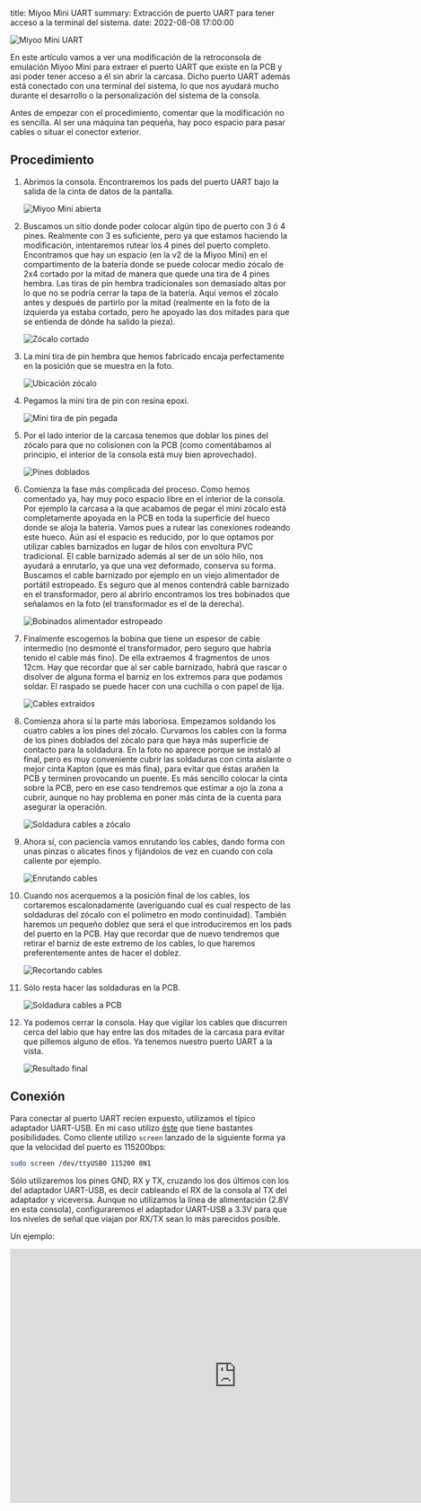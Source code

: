 title: Miyoo Mini UART
summary: Extracción de puerto UART para tener acceso a la terminal del sistema.
date: 2022-08-08 17:00:00

![Miyoo Mini UART](/images/posts/2022-08-08_mmiyoo_uart/mmiyoo_uart.jpg)

En este artículo vamos a ver una modificación de la retroconsola de emulación Miyoo Mini para extraer el puerto UART que existe en la PCB y así poder tener acceso a él sin abrir la carcasa. Dicho puerto UART además está conectado con una terminal del sistema, lo que nos ayudará mucho durante el desarrollo o la personalización del sistema de la consola.

<!-- more -->

Antes de empezar con el procedimiento, comentar que la modificación no es sencilla. Al ser una máquina tan pequeña, hay poco espacio para pasar cables o situar el conector exterior.

## Procedimiento

1. Abrimos la consola. Encontraremos los pads del puerto UART bajo la salida de la cinta de datos de la pantalla.

    ![Miyoo Mini abierta](/images/posts/2022-08-08_mmiyoo_uart/consola_abierta.jpg)

2. Buscamos un sitio donde poder colocar algún tipo de puerto con 3 ó 4 pines. Realmente con 3 es suficiente, pero ya que estamos haciendo la modificación, intentaremos rutear los 4 pines del puerto completo. Encontramos que hay un espacio (en la v2 de la Miyoo Mini) en el compartimento de la batería donde se puede colocar medio zócalo de 2x4 cortado por la mitad de manera que quede una tira de 4 pines hembra. Las tiras de pin hembra tradicionales son demasiado altas por lo que no se podría cerrar la tapa de la batería. Aquí vemos el zócalo antes y después de partirlo por la mitad (realmente en la foto de la izquierda ya estaba cortado, pero he apoyado las dos mitades para que se entienda de dónde ha salido la pieza).

    ![Zócalo cortado](/images/posts/2022-08-08_mmiyoo_uart/zocalo_2x4.jpg)

3. La mini tira de pin hembra que hemos fabricado encaja perfectamente en la posición que se muestra en la foto.

    ![Ubicación zócalo](/images/posts/2022-08-08_mmiyoo_uart/ubicacion_zocalo.jpg)

4. Pegamos la mini tira de pin con resina epoxi.

    ![Mini tira de pin pegada](/images/posts/2022-08-08_mmiyoo_uart/pegado.jpg)

5. Por el lado interior de la carcasa tenemos que doblar los pines del zócalo para que no colisionen con la PCB (como comentábamos al principio, el interior de la consola está muy bien aprovechado).

    ![Pines doblados](/images/posts/2022-08-08_mmiyoo_uart/pines_doblados.jpg)

6. Comienza la fase más complicada del proceso. Como hemos comentado ya, hay muy poco espacio libre en el interior de la consola. Por ejemplo la carcasa a la que acabamos de pegar el mini zócalo está completamente apoyada en la PCB en toda la superficie del hueco donde se aloja la batería. Vamos pues a rutear las conexiones rodeando este hueco. Aún así el espacio es reducido, por lo que optamos por utilizar cables barnizados en lugar de hilos con envoltura PVC tradicional. El cable barnizado además al ser de un sólo hilo, nos ayudará a enrutarlo, ya que una vez deformado, conserva su forma. Buscamos el cable barnizado por ejemplo en un viejo alimentador de portátil estropeado. Es seguro que al menos contendrá cable barnizado en el transformador, pero al abrirlo encontramos los tres bobinados que señalamos en la foto (el transformador es el de la derecha).

    ![Bobinados alimentador estropeado](/images/posts/2022-08-08_mmiyoo_uart/alimentador_estropeado.jpg)

7. Finalmente escogemos la bobina que tiene un espesor de cable intermedio (no desmonté el transformador, pero seguro que habría tenido el cable más fino). De ella extraemos 4 fragmentos de unos 12cm. Hay que recordar que al ser cable barnizado, habrá que rascar o disolver de alguna forma el barniz en los extremos para que podamos soldar. El raspado se puede hacer con una cuchilla o con papel de lija.

    ![Cables extraidos](/images/posts/2022-08-08_mmiyoo_uart/cables_extraidos.jpg)

8. Comienza ahora sí la parte más laboriosa. Empezamos soldando los cuatro cables a los pines del zócalo. Curvamos los cables con la forma de los pines doblados del zócalo para que haya más superficie de contacto para la soldadura. En la foto no aparece porque se instaló al final, pero es muy conveniente cubrir las soldaduras con cinta aislante o mejor cinta Kapton (que es más fina), para evitar que éstas arañen la PCB y terminen provocando un puente. Es más sencillo colocar la cinta sobre la PCB, pero en ese caso tendremos que estimar a ojo la zona a cubrir, aunque no hay problema en poner más cinta de la cuenta para asegurar la operación.

    ![Soldadura cables a zócalo](/images/posts/2022-08-08_mmiyoo_uart/soldadura_zocalo.jpg)

9. Ahora sí, con paciencia vamos enrutando los cables, dando forma con unas pinzas o alicates finos y fijándolos de vez en cuando con cola caliente por ejemplo.

    ![Enrutando cables](/images/posts/2022-08-08_mmiyoo_uart/enrutando.jpg)

10. Cuando nos acerquemos a la posición final de los cables, los cortaremos escalonadamente (averiguando cual es cual respecto de las soldaduras del zócalo con el polímetro en modo continuidad). También haremos un pequeño doblez que será el que introduciremos en los pads del puerto en la PCB. Hay que recordar que de nuevo tendremos que retirar el barniz de este extremo de los cables, lo que haremos preferentemente antes de hacer el doblez.

    ![Recortando cables](/images/posts/2022-08-08_mmiyoo_uart/recortando.jpg)

11. Sólo resta hacer las soldaduras en la PCB.

    ![Soldadura cables a PCB](/images/posts/2022-08-08_mmiyoo_uart/soldadura_pcb.jpg)

12. Ya podemos cerrar la consola. Hay que vigilar los cables que discurren cerca del labio que hay entre las dos mitades de la carcasa para evitar que pillemos alguno de ellos. Ya tenemos nuestro puerto UART a la vista.

    ![Resultado final](/images/posts/2022-08-08_mmiyoo_uart/fin.jpg)

## Conexión

Para conectar al puerto UART recien expuesto, utilizamos el típico adaptador UART-USB. En mi caso utilizo [éste](https://www.amazon.es/dp/B07BBPX8B8) que tiene bastantes posibilidades. Como cliente utilizo `screen` lanzado de la siguiente forma ya que la velocidad del puerto es 115200bps:

```bash
sudo screen /dev/ttyUSB0 115200 8N1
```

Sólo utilizaremos los pines GND, RX y TX, cruzando los dos últimos con los del adaptador UART-USB, es decir cableando el RX de la consola al TX del adaptador y viceversa. Aunque no utilizamos la línea de alimentación (2.8V en esta consola), configuraremos el adaptador UART-USB a 3.3V para que los niveles de señal que viajan por RX/TX sean lo más parecidos posible.

Un ejemplo:

<iframe width="806" height="453" src="https://www.youtube.com/embed/Df2k8gsOvtM" title="Miyoo Mini UART session" frameborder="0" allow="accelerometer; autoplay; clipboard-write; encrypted-media; gyroscope; picture-in-picture" allowfullscreen></iframe>